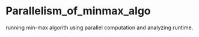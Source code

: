 # Parallelism_of_minmax_algo
running min-max algorith using parallel computation and analyzing runtime.
